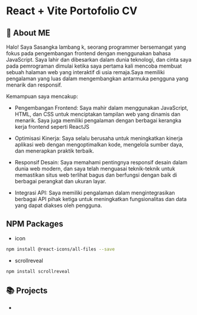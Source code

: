 # React + Vite Portofolio CV

## 🚀 About ME

Halo! Saya Sasangka lambang k, seorang programmer bersemangat yang fokus pada pengembangan frontend dengan menggunakan bahasa JavaScript. Saya lahir dan dibesarkan dalam dunia teknologi, dan cinta saya pada pemrograman dimulai ketika saya pertama kali mencoba membuat sebuah halaman web yang interaktif di usia remaja.Saya memiliki pengalaman yang luas dalam mengembangkan antarmuka pengguna yang menarik dan responsif.

Kemampuan saya mencakup:

-   Pengembangan Frontend:
    Saya mahir dalam menggunakan JavaScript, HTML, dan CSS untuk menciptakan tampilan web yang dinamis dan menarik. Saya juga memiliki pengalaman dengan berbagai kerangka kerja frontend seperti ReactJS

-   Optimisasi Kinerja:
    Saya selalu berusaha untuk meningkatkan kinerja aplikasi web dengan mengoptimalkan kode, mengelola sumber daya, dan menerapkan praktik terbaik.

-   Responsif Desain:
    Saya memahami pentingnya responsif desain dalam dunia web modern, dan saya telah menguasai teknik-teknik untuk memastikan situs web terlihat bagus dan berfungsi dengan baik di berbagai perangkat dan ukuran layar.

-   Integrasi API:
    Saya memiliki pengalaman dalam mengintegrasikan berbagai API pihak ketiga untuk meningkatkan fungsionalitas dan data yang dapat diakses oleh pengguna.

## NPM Packages 

- icon 
```bash
npm install @react-icons/all-files --save
```
- scrollreveal
```bash
npm install scrollreveal
```

## 📚 Projects

-
